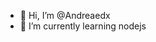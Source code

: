 - 👋 Hi, I’m @Andreaedx
- 🌱 I’m currently learning nodejs
<!---
Andreaedx/Andreaedx is a ✨ special ✨ repository because its `README.md` (this file) appears on your GitHub profile.
You can click the Preview link to take a look at your changes.
--->
